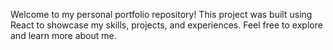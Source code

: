 Welcome to my personal portfolio repository! This project was built using React to showcase my skills, projects, and experiences. Feel free to explore and learn more about me.
